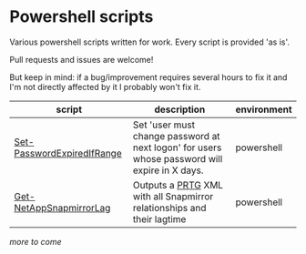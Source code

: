 # Powershell scripts

Various powershell scripts written for work.
Every script is provided 'as is'.

Pull requests and issues are welcome!

But keep in mind: if a bug/improvement requires several hours to fix it and I'm not directly affected by it I probably won't fix it.  

| script   | description   | environment |
|----------|---------------|------------|
| [Set-PasswordExpiredIfRange](../master/Set-PasswordExpiredIfRange/Set-PasswordExpiredIfRange.ps1) | Set 'user must change password at next logon' for users whose password will expire in X days. | powershell |
| [Get-NetAppSnapmirrorLag](../master/Get-NetAppSnapmirrorLag/Get-NetAppSnapmirrorLag.ps1) | Outputs a [PRTG](https://www.paessler.com/prtg) XML with all Snapmirror relationships and their lagtime   | powershell |

_more to come_
